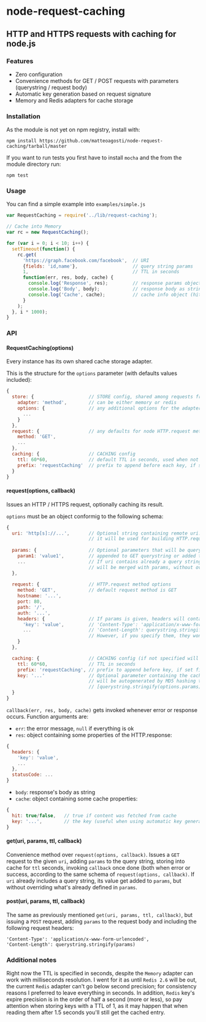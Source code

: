 node-request-caching
====================

## HTTP and HTTPS requests with caching for node.js

### Features

- Zero configuration
- Convenience methods for GET / POST requests with parameters (querystring / request body)
- Automatic key generation based on request signature
- Memory and Redis adapters for cache storage

### Installation

As the module is not yet on npm registry, install with:

```
npm install https://github.com/matteoagosti/node-request-caching/tarball/master
```

If you want to run tests you first have to install `mocha` and the from the module directory run:

```
npm test
```

### Usage

You can find a simple example into `examples/simple.js`

```javascript
var RequestCaching = require('../lib/request-caching');

// Cache into Memory
var rc = new RequestCaching();

for (var i = 0; i < 10; i++) {
  setTimeout(function() {
    rc.get(
      'https://graph.facebook.com/facebook',  // URI
      {fields: 'id,name'},                    // query string params
      1,                                      // TTL in seconds
      function(err, res, body, cache) {
        console.log('Response', res);         // response params object (headers, statusCode)
        console.log('Body', body);            // response body as string
        console.log('Cache', cache);          // cache info object (hit, key)
      }
    );
  }, i * 1000);
}
```

### API

#### RequestCaching(options)

Every instance has its own shared cache storage adapter.

This is the structure for the `options` parameter (with defaults values included):

```javascript
{
  store: {                    // STORE config, shared among requests from the same instance
    adapter: 'method',        // can be either memory or redis
    options: {                // any additional options for the adapter (e.g. redis config)
      ...
    }
  },
  request: {                  // any defaults for node HTTP.request method
    method: 'GET',
    ...
  },
  caching: {                  // CACHING config
    ttl: 60*60,               // default TTL in seconds, used when not specified in request
    prefix: 'requestCaching'  // prefix to append before each key, if set keys will be prefix:key
  }
}
```

#### request(options, callback)

Issues an HTTP / HTTPS request, optionally caching its result.

`options` must be an object conformig to the following schema:

```javascript
{
  uri: 'http[s]://...',       // Optional string containing remote uri. If specified
                              // it will be used for building HTTP.request options
  
  params: {                   // Optional parameters that will be querystringified and
    param1: 'value1',         // appended to GET querystring or added to POST request body.
    ...                       // If uri contains already a query string, its param=value pairs 
                              // will be merged with params, without overwrite them
  },
  
  request: {                  // HTTP.request method options
    method: 'GET',            // default request method is GET
    hostname: '...',
    port: 80,
    path: '/',
    auth: '...',
    headers: {                // If params is given, headers will contain the following:
      'key': 'value',         // 'Content-Type': 'application/x-www-form-urlencoded',
      ...                     // 'Content-Length': querystring.stringify(params)
                              // However, if you specify them, they won't get overwritten
    }
  },

  caching: {                  // CACHING config (if not specified will take instance's defaults)
    ttl: 60*60,               // TTL in seconds
    prefix: 'requestCaching', // prefix to append before key, if set final key will be prefix:key
    key: '...'                // Optional parameter containing the cache key. If not specified
                              // will be autogenerated by MD5 hashing the JSON.stringify of
                              // [querystring.stringify(options.params), options.request]
  }
}
```

`callback(err, res, body, cache)` gets invoked whenever error or response occurs. Function arguments are:
- `err`: the error message, `null` if everything is ok
- `res`: object containing some properties of the HTTP.response:

```javascript
{
  headers: {
    'key': 'value',
    ...
  },
  statusCode: ...
}
```

- `body`: response's body as string
- `cache`: object containing some cache properties:

```javascript
{
  hit: true/false,   // true if content was fetched from cache
  key: '...',        // the key (useful when using automatic key generation)
}
```

#### get(uri, params, ttl, callback)

Convenience method over `request(options, callback)`. Issues a `GET` request to the given `uri`, adding `params` to the query string, storing into cache for `ttl` seconds, invoking `callback` once done (both when error or success, according to the same schema of `request(options, callback)`. If `uri` already includes a query string, its value get added to `params`, but without overriding what's already defined in `params`.

#### post(uri, params, ttl, callback)

The same as previously mentioned `get(uri, params, ttl, callback)`, but issuing a `POST` request, adding `params` to the request body and including the following request headers:

```
'Content-Type': 'application/x-www-form-urlencoded',
'Content-Length': querystring.stringify(params)
```

### Additional notes

Right now the TTL is specified in seconds, despite the `Memory` adapter can work with milliseconds resolution. I went for it as until `Redis 2.6` will be out, the current `Redis` adapter can't go below second precision; for consistency reasons I preferred to leave everything in seconds. In addition, `Redis` key's expire precision is in the order of half a second (more or less), so pay attention when storing keys with a TTL of 1, as it may happen that when reading them after 1.5 seconds you'll still get the cached entry.
